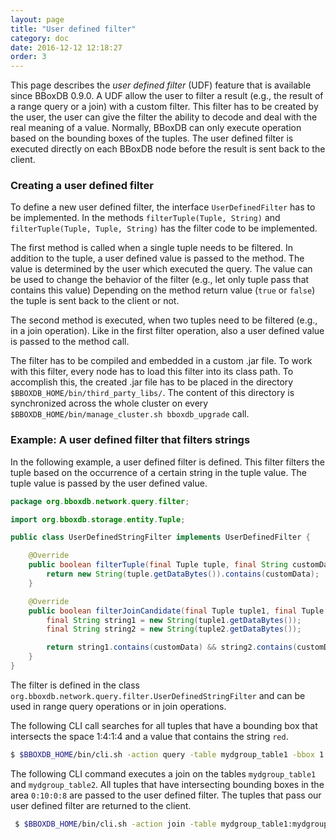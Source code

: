 ```yaml
---
layout: page
title: "User defined filter"
category: doc
date: 2016-12-12 12:18:27
order: 3
---
```


This page describes the _user defined filter_ (UDF) feature that is available since BBoxDB 0.9.0. A UDF allow the user to filter a result (e.g., the result of a range query or a join) with a custom filter. This filter has to be created by the user, the user can give the filter the ability to decode and deal with the real meaning of a value. Normally, BBoxDB can only execute operation based on the bounding boxes of the tuples. The user defined filter is executed directly on each BBoxDB node before the result is sent back to the client.

### Creating a user defined filter

To define a new user defined filter, the interface `UserDefinedFilter` has to be implemented. In the methods `filterTuple(Tuple, String)` and `filterTuple(Tuple, Tuple, String)` has the filter code to be implemented.

The first method is called when a single tuple needs to be filtered. In addition to the tuple, a user defined value is passed to the method. The value is determined by the user which executed the query. The value can be used to change the behavior of the filter (e.g., let only tuple pass that contains this value) Depending on the method return value (`true` or `false`) the tuple is sent back to the client or not.

The second method is executed, when two tuples need to be filtered (e.g., in a join operation). Like in the first filter operation, also a user defined value is passed to the method call.

The filter has to be compiled and embedded in a custom .jar file. To work with this filter, every node has to load this filter into its class path. To accomplish this, the created .jar file has to be placed in the directory `$BBOXDB_HOME/bin/third_party_libs/`. The content of this directory is synchronized across the whole cluster on every `$BBOXDB_HOME/bin/manage_cluster.sh bboxdb_upgrade` call.

### Example: A user defined filter that filters strings

In the following example, a user defined filter is defined. This filter filters the tuple based on the occurrence of a certain string in the tuple value. The tuple value is passed by the user defined value.

```java
package org.bboxdb.network.query.filter;

import org.bboxdb.storage.entity.Tuple;

public class UserDefinedStringFilter implements UserDefinedFilter {

    @Override
    public boolean filterTuple(final Tuple tuple, final String customData) {
        return new String(tuple.getDataBytes()).contains(customData);
    }

    @Override
    public boolean filterJoinCandidate(final Tuple tuple1, final Tuple tuple2, final String customData) {
        final String string1 = new String(tuple1.getDataBytes());
        final String string2 = new String(tuple2.getDataBytes());

        return string1.contains(customData) && string2.contains(customData);
    }
}
```

The filter is defined in the class `org.bboxdb.network.query.filter.UserDefinedStringFilter` and can be used in range query operations or in join operations. 

The following CLI call searches for all tuples that have a bounding box that intersects the space 1:4:1:4 and a value that contains the string `red`.

```bash
$ $BBOXDB_HOME/bin/cli.sh -action query -table mydgroup_table1 -bbox 1:4:1:4 -filter org.bboxdb.network.query.filter.UserDefinedStringFilter -filtervalue red
```

The following CLI command executes a join on the tables `mydgroup_table1` and `mydgroup_table2`. All tuples that have intersecting bounding boxes in the area `0:10:0:8` are passed to the user defined filter. The tuples that pass our user defined filter are returned to the client.

```bash
 $ $BBOXDB_HOME/bin/cli.sh -action join -table mydgroup_table1:mydgroup_table2 -bbox 0:10:0:8 -filter org.bboxdb.network.query.filter.UserDefinedStringFilter -filtervalue red
 ```
 